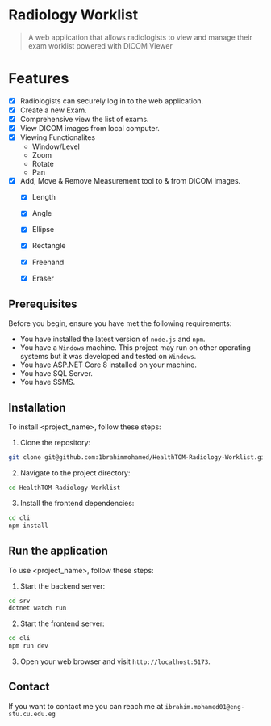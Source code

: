 # Radiology Worklist 

> A web application that allows radiologists to view and manage their exam worklist powered 
> with DICOM Viewer


# Features
- [x] Radiologists can securely log in to the web application.
- [X] Create a new Exam.
- [X] Comprehensive view the list of exams.
- [X] View DICOM images from local computer.
- [X] Viewing Functionalites
  - Window/Level
  - Zoom
  - Rotate
  - Pan
- [X] Add, Move & Remove Measurement tool to & from DICOM images.
  - [X] Length
  - [X] Angle
  - [X] Ellipse
  - [X] Rectangle
  - [X] Freehand
  - [X] Eraser


## Prerequisites

Before you begin, ensure you have met the following requirements:

* You have installed the latest version of `node.js` and `npm`.
* You have a `Windows` machine. This project may run on other operating systems but it was developed and tested on `Windows`.
* You have ASP.NET Core 8 installed on your machine.
* You have SQL Server.
* You have SSMS.

## Installation

To install <project_name>, follow these steps:

1. Clone the repository:
```bash
git clone git@github.com:1brahimmohamed/HealthTOM-Radiology-Worklist.git
```

2. Navigate to the project directory:
```bash
cd HealthTOM-Radiology-Worklist
```

3. Install the frontend dependencies:
```bash
cd cli
npm install
```

## Run the application

To use <project_name>, follow these steps:

1. Start the backend server:
```bash
cd srv
dotnet watch run
```
2. Start the frontend server:
```bash
cd cli
npm run dev
```

3. Open your web browser and visit `http://localhost:5173`.


## Contact

If you want to contact me you can reach me at `ibrahim.mohamed01@eng-stu.cu.edu.eg`
